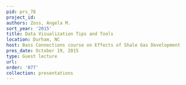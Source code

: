 ```yaml
---
pid: prs_78
project_id: 
authors: Zoss, Angela M.
sort_year: '2015'
title: Data Visualization Tips and Tools
location: Durham, NC
host: Bass Connections course on Effects of Shale Gas Development
pres_date: October 19, 2015
type: Guest lecture
url: 
order: '077'
collection: presentations
---
```


